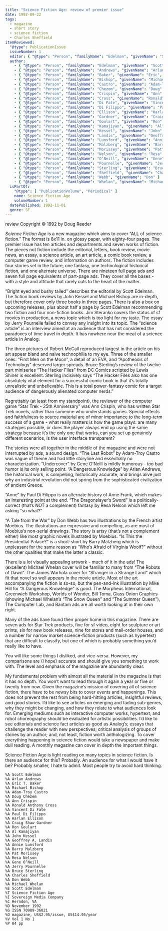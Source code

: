 ```yaml
---
title: "Science Fiction Age: review of premier issue"
date: 1992-09-22
tags:
  - magazine
  - short story
  - science fiction
  - Charles Sheffield
itemReviewed:
  "@type": PublicationIssue
  issueNumber: 1
  editor: { "@type": "Person", "familyName": "Edelman", "givenName": "Scott" }
  author:
    - { "@type": "Person", "familyName": "Edelman", "givenName": "Scott" }
    - { "@type": "Person", "familyName": "Andrews", "givenName": "Arlan" }
    - { "@type": "Person", "familyName": "Baker", "givenName": "Eric", "additionalName": "T." }
    - { "@type": "Person", "familyName": "Bishop", "givenName": "Michael" }
    - { "@type": "Person", "familyName": "Castro", "givenName": "Adam-Troy" }
    - { "@type": "Person", "familyName": "Chezem", "givenName": "Doug" }
    - { "@type": "Person", "familyName": "Crispin", "givenName": "Ann" }
    - { "@type": "Person", "familyName": "Cross", "givenName": "Ronald", "additionalName": "Anthony" }
    - { "@type": "Person", "familyName": "Di Fate", "givenName": "Vincent" }
    - { "@type": "Person", "familyName": "Di Filippo", "givenName": "Paul" }
    - { "@type": "Person", "familyName": "Ellison", "givenName": "Harlan" }
    - { "@type": "Person", "familyName": "Gardner", "givenName": "Craig", "additionalName": "Shaw" }
    - { "@type": "Person", "familyName": "Goulart", "givenName": "Ron" }
    - { "@type": "Person", "familyName": "Kamajiyan", "givenName": "Al" }
    - { "@type": "Person", "familyName": "Kessel", "givenName": "John" }
    - { "@type": "Person", "familyName": "Landis", "givenName": "Geoffrey", "additionalName": "A." }
    - { "@type": "Person", "familyName": "Lunsford", "givenName": "Annie" }
    - { "@type": "Person", "familyName": "Malzberg", "givenName": "Barry" }
    - { "@type": "Person", "familyName": "Morissey", "givenName": "Pat" }
    - { "@type": "Person", "familyName": "Nelson", "givenName": "Resa" }
    - { "@type": "Person", "familyName": "O’Neill", "givenName": "Gene" }
    - { "@type": "Person", "familyName": "Pournelle", "givenName": "Jerry" }
    - { "@type": "Person", "familyName": "Sterling", "givenName": "Bruce" }
    - { "@type": "Person", "familyName": "Sheffield", "givenName": "Charles" }
    - { "@type": "Person", "familyName": "Webb", "givenName": "Don" }
    - { "@type": "Person", "familyName": "Whelan", "givenName": "Michael" }
  isPartOf:
    "@type": [ "PublicationVolume", "Periodical" ]
    name: Science Fiction Age
    volumeNumber: 1
  datePublished: 1992-11-01
  genre: SF
---
```


review Copyright © 1992 by Doug Reeder

_Science Fiction Age_ is a new magazine which aims to cover “ALL of science fiction.” The format is 8x11 in. on glossy paper, with eighty-four pages. The premier issue has ten articles and departments and seven works of fiction. The pieces not fiction include the editorial, letters, book review, movie news, an essay, a science article, an art article, a comic book review, a computer game review, and information on authors. The fiction includes four stories set in the future, one fantasy, one technological historical fiction, and one alternate universe. There are nineteen full page ads and seven full page equivalents of part-page ads. They cover all the bases - with a style and attitude that rarely cuts to the heart of the matter.

“Bright eyed and bushy tailed” describes the editorial by Scott Edelman. The fiction book reviews by John Kessel and Michael Bishop are in-depth, but therefore cover only three books in three pages. There is also a box on upcoming releases, plus about half a page by Scott Edelman recommending two fiction and four non-fiction books. Jim Steranko covers the status of sf movies in production, a news topic which is too light for my taste. The essay by Jerry Pournelle failed to convey any insight into its topic. The “science article” is an interview aimed at an audience that has not considered the paradoxes of time travel in depth. It has nowhere near the meat of a science article in Analog.

The three pictures of Robert McCall reproduced largest in the article on his art appear bland and naive technophilia to my eye. Three of the smaller ones: “First Men on the Moon”, a detail of an EVA, and “Apotheosis of Technology” deserved larger spreads. Bruce Sterling’s review of the twelve part miniseries “The Hacker Files” from DC Comics scripted by Lewis Shiner is excellent. Sterling incisively says “The Hacker Files also has one absolutely vital element for a successful comic book in that it’s totally unrealistic and unbelievable. This is a total power-fantasy comic for a target audience of dangerously alienated computer nerds.”

Regrettably (at least from my standpoint), the reviewer of the computer game “Star Trek - 25th Anniversary” was Ann Crispin, who has written Star Trek novels, rather than someone who understands games. Special effects and faithfulness to source material are of minor importance to the long-term success of a game - what really matters is how the game plays: are many strategies possible, or does the player always end up using the same strategy because it’s the only one that works, can you set up genuinely different scenarios, is the user interface transparent?

The stories were all together in the middle of the magazine and were not interrupted by ads, a sound design. “The Last Robot” by Adam-Troy Castro was vague of theme and had little storyline and essentially no characterization. “Undercover” by Gene O’Neill is mildly humorous - too bad humor is its only selling point. “A Dangerous Knowledge” by Arlan Andrews, the historical work, is compelling, historically accurate, and brings alive just why an industrial revolution did not spring from the sophisticated civilization of ancient Greece.

“Anne” by Paul Di Filippo is an alternate history of Anne Frank, which makes an interesting point at the end. “The Dragonslayer’s Sword” is a politically-correct (that’s NOT a complement) fantasy by Resa Nelson which left me asking “so what?”

“A Tale from the War” by Don Webb has two illustrations by the French artist Moebius. The illustrations are expressive and compelling, as are most of Moebius’s non-serial drawings. The story is artsy (that’s not a complement either) like most graphic novels illustrated by Moebius. “Is This the Presidential Palace?” is a short-short by Barry Malzberg which is unpleasant for the same reason as “Who’s Afraid of Virginia Woolf?” without the other qualities that make the latter a classic.

There is a lot visually appealing artwork - much of it in the ads! The (excellent) Michael Whelan cover will be familiar to many from “The Robots of Dawn”. The James Warhola cover for “Stranger in a Strange Land” which fit that novel so well appears in the movie article. Most of the art accompanying the fiction is so-so, but the pen-and-ink illustration by Mike Hill for “A Dangerous Knowledge” is good. The Morpheus International, Greenwich Workshop, Worlds of Wonder, Bill Toma, Glass Onion Graphics (showing Michael Whelan’s “The Snow Queen” and “The Summer Queen”), The Computer Lab, and Bantam ads are all worth looking at in their own right.

Many of the ads have found their proper home in this magazine. There are seven ads for Star Trek products, five for sf video, eight for sculpture or art prints, six for new book releases, nine for stores and mail-order houses, and a number for narrow market science-fiction products (such as hypertext) that are difficult to classify, but one of which is probably something you’d really like to have.

You will like some things I disliked, and vice-versa. However, my comparisons are (I hope) accurate and should give you something to work with. The level and emphasis of the magazine are abundantly clear.

My fundamental problem with almost all the material in the magazine is that it has no depth. You won’t want to read through it again a year or five or twenty from now. Given the magazine’s mission of covering all of science fiction, there have to be newsy bits to cover events and happenings. This does not prevent the rest from being hard-hitting articles, insightful reviews, and good stories. I’d like to see articles on emerging and fading sub-genres, why they might be changing, and how they relate to what audiences look for. Emerging mediums such as interactive computer works, hypertext, and robot choreography should be evaluated for artistic possibilities. I’d like to see editorials and science fact articles as good as Analog’s; essays that challenge the reader with new perspectives; critical analysis of groups of stories by an author; and, not least, fiction worth anthologizing. To cover everything happening in science fiction would take a newspaper and make dull reading. A monthly magazine can cover in depth the important things.

Science Fiction Age is light reading on many topics in science fiction. Is there an audience for this? Probably. An audience for what I would have it be? Probably smaller, I hate to admit. Most people try to avoid hard thinking.

```
%A Scott Edelman
%A Arlan Andrews
%A Eric T. Baker
%A Michael Bishop
%A Adam-Troy Castro
%A Doug Chezem
%A Ann Crispin
%A Ronald Anthony Cross
%A Vincent Di Fate
%A Paul Di Filippo
%A Harlan Ellison
%A Craig Shaw Gardner
%A Ron Goulart
%A Al Kamajiyan
%A John Kessel
%A Geoffrey A. Landis
%A Annie Lunsford
%A Barry Malzberg
%A Pat Morissey
%A Resa Nelson
%A Gene O’Neill
%A Jerry Pournelle
%A Bruce Sterling
%A Charles Sheffield
%A Don Webb
%A Michael Whelan
%E Scott Edelman
%T Science Fiction Age
%I Sovereign Media Company
%C Herndon, VA
%D November 1992
%G ISSN 70989-36021
%O magazine, US$2.95/issue, US$14.95/year
%V Vol 1 No 1
%P 84 pp
```
